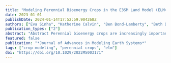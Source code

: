 ```yaml
---
title: "Modeling Perennial Bioenergy Crops in the E3SM Land Model (ELMv2)"
date: 2023-01-01
publishDate: 2024-01-14T17:52:59.904268Z
authors: ["Eva Sinha", "Katherine Calvin", "Ben Bond-Lamberty", "Beth Drewniak", "Daniel Ricciuto", "Khachik Sargsyan", "Yanyan Cheng", "Carl Bernacchi", "Caitlin E. Moore"]
publication_types: ["2"]
abstract: "Abstract Perennial bioenergy crops are increasingly important for the production of ethanol and other renewable fuels, and as part of an agricultural system that alters the climate through its impact on biogeophysical and biogeochemical properties of the terrestrial ecosystem. Few Earth System Models (ESMs) represent such crops, however. In this study, we expand the Energy Exascale Earth System Land Model to include perennial bioenergy crops with a high potential for mitigating climate change. We focus on high-productivity miscanthus and switchgrass, estimating various parameters associated with their different growth stages and performing a global sensitivity analysis to identify and optimize these parameters. The sensitivity analysis identifies five parameters associated with phenology, carbon/nitrogen allocation, stomatal conductance, and maintenance respiration as the most sensitive parameters for carbon and energy fluxes. We calibrated and validated the model against observations and found that the model closely captures the observed seasonality and the magnitude of carbon fluxes. The validated model represents the latent heat flux fairly well, but sensible heat flux for miscanthus is not well captured. Finally, we validated the model against observed leaf area index (LAI) and harvest amount and found modeled LAI captured observed seasonality, although the model underestimates LAI and harvest amount. This work provides a foundation for future ESM analyses of the interactions between perennial bioenergy crops and carbon, water, and energy dynamics in the larger Earth system, and sets the stage for studying the impact of future biofuel expansion on climate and terrestrial systems."
featured: false
publication: "*Journal of Advances in Modeling Earth Systems*"
tags: ["crop modeling", "perennial crops", "elm"]
doi: "https://doi.org/10.1029/2022MS003171"
---
```


